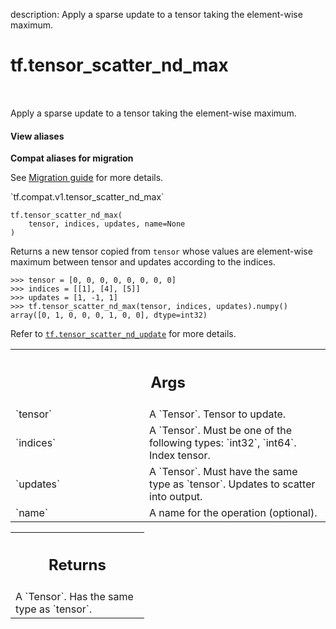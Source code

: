 description: Apply a sparse update to a tensor taking the element-wise maximum.

<div itemscope itemtype="http://developers.google.com/ReferenceObject">
<meta itemprop="name" content="tf.tensor_scatter_nd_max" />
<meta itemprop="path" content="Stable" />
</div>

# tf.tensor_scatter_nd_max

<!-- Insert buttons and diff -->

<table class="tfo-notebook-buttons tfo-api nocontent" align="left">

</table>



Apply a sparse update to a tensor taking the element-wise maximum.

<section class="expandable">
  <h4 class="showalways">View aliases</h4>
  <p>
<b>Compat aliases for migration</b>
<p>See
<a href="https://www.tensorflow.org/guide/migrate">Migration guide</a> for
more details.</p>
<p>`tf.compat.v1.tensor_scatter_nd_max`</p>
</p>
</section>

<pre class="devsite-click-to-copy prettyprint lang-py tfo-signature-link">
<code>tf.tensor_scatter_nd_max(
    tensor, indices, updates, name=None
)
</code></pre>



<!-- Placeholder for "Used in" -->

Returns a new tensor copied from `tensor` whose values are element-wise maximum between
tensor and updates according to the indices.

```
>>> tensor = [0, 0, 0, 0, 0, 0, 0, 0] 
>>> indices = [[1], [4], [5]]
>>> updates = [1, -1, 1]
>>> tf.tensor_scatter_nd_max(tensor, indices, updates).numpy()
array([0, 1, 0, 0, 0, 1, 0, 0], dtype=int32)
```

Refer to <a href="../tf/tensor_scatter_nd_update.md"><code>tf.tensor_scatter_nd_update</code></a> for more details.

<!-- Tabular view -->
 <table class="responsive fixed orange">
<colgroup><col width="214px"><col></colgroup>
<tr><th colspan="2"><h2 class="add-link">Args</h2></th></tr>

<tr>
<td>
`tensor`
</td>
<td>
A `Tensor`. Tensor to update.
</td>
</tr><tr>
<td>
`indices`
</td>
<td>
A `Tensor`. Must be one of the following types: `int32`, `int64`.
Index tensor.
</td>
</tr><tr>
<td>
`updates`
</td>
<td>
A `Tensor`. Must have the same type as `tensor`.
Updates to scatter into output.
</td>
</tr><tr>
<td>
`name`
</td>
<td>
A name for the operation (optional).
</td>
</tr>
</table>



<!-- Tabular view -->
 <table class="responsive fixed orange">
<colgroup><col width="214px"><col></colgroup>
<tr><th colspan="2"><h2 class="add-link">Returns</h2></th></tr>
<tr class="alt">
<td colspan="2">
A `Tensor`. Has the same type as `tensor`.
</td>
</tr>

</table>

